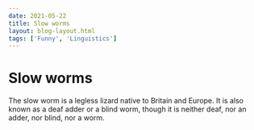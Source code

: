 ```yaml
---
date: 2021-05-22
title: Slow worms
layout: blog-layout.html
tags: ['Funny', 'Linguistics']
---
```


# Slow worms

The slow worm is a legless lizard native to Britain and Europe. It is also known as a deaf adder or a blind worm, though it is neither deaf, nor an adder, nor blind, nor a worm.

